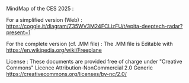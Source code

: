 MindMap of the CES 2025 :

For a simplified version (Web) :
https://coggle.it/diagram/Z35WV3M24FCLizFU/t/epita-deeptech-radar?present=1

For the complete version (cf. .MM file) :
The .MM file is Editable with
https://en.wikipedia.org/wiki/Freeplane

License : 
These documents are provided free of charge under "Creative Commons" 
Licence Attribution-NonCommercial 2.0 Generic 
https://creativecommons.org/licenses/by-nc/2.0/
